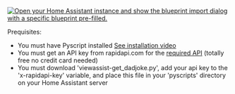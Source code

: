 [![Open your Home Assistant instance and show the blueprint import dialog with a specific blueprint pre-filled.](https://my.home-assistant.io/badges/blueprint_import.svg)](https://my.home-assistant.io/redirect/blueprint_import/?blueprint_url=https%3A%2F%2Fraw.githubusercontent.com%2Fdinki%2FView-Assist%2Fmain%2FView+Assist+custom+sentences%2FTell+Me+a+Joke%2Fblueprint-tellmeajoke.yaml)

Prequisites:
* You must have Pyscript installed [See installation video](https://www.youtube.com/watch?v=jpJxZaisbGQ)
* You must get an API key from rapidapi.com for the [required API](https://rapidapi.com/apininjas/api/jokes-by-api-ninjas) (totally free no credit card needed)
* You must download 'viewassist-get_dadjoke.py', add your api key to the 'x-rapidapi-key' variable, and place this file in your 'pyscripts' directory on your Home Assistant server



